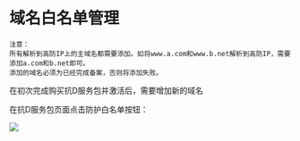 # 域名白名单管理

    注意：
    所有解析到高防IP上的主域名都需要添加。如将www.a.com和www.b.net解析到高防IP，需要添加a.com和b.net即可。
    添加的域名必须为已经完成备案，否则将添加失败。

在初次完成购买抗D服务包并激活后，需要增加新的域名

在抗D服务包页面点击防护白名单按钮：

![](/images/uads/opintro/domain_mgmt.png)

